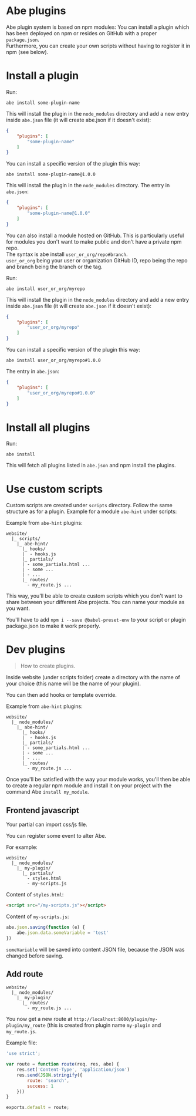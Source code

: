 # Abe plugins

Abe plugin system is based on npm modules: You can install a plugin which has been deployed on npm or resides on GitHub with a proper `package.json`.  
Furthermore, you can create your own scripts without having to register it in npm (see below).

# Install a plugin

Run:

```shell
abe install some-plugin-name
```

This will install the plugin in the `node_modules` directory and add a new entry inside `abe.json` file (it will create abe.json if it doesn't exist):

```json
{
    "plugins": [
        "some-plugin-name"
    ]
}
```

You can install a specific version of the plugin this way:

```shell
abe install some-plugin-name@1.0.0
```

This will install the plugin in the `node_modules` directory. The entry in `abe.json`:

```json
{
    "plugins": [
        "some-plugin-name@1.0.0"
    ]
}
```

You can also install a module hosted on GitHub. This is particularly useful for modules you don't want to make public and don't have a private npm repo.  
The syntax is abe install `user_or_org/repo#branch`.  
`user_or_org` being your user or organization GitHub ID, repo being the repo and branch being the branch or the tag.

Run:

```shell
abe install user_or_org/myrepo
```

This will install the plugin in the `node_modules` directory and add a new entry inside `abe.json` file (it will create `abe.json` if it doesn't exist):

```json
{
    "plugins": [
        "user_or_org/myrepo"
    ]
}
```

You can install a specific version of the plugin this way:

```shell
abe install user_or_org/myrepo#1.0.0
```

The entry in `abe.json`:

```json
{
    "plugins": [
        "user_or_org/myrepo#1.0.0"
    ]
}
```

# Install all plugins

Run:

```shell
abe install
```

This will fetch all plugins listed in `abe.json` and npm install the plugins.

# Use custom scripts

Custom scripts are created under `scripts` directory. Follow the same structure as for a plugin. 
Example for a module `abe-hint` under scripts:

Example from `abe-hint` plugins:

```
website/
  |_ scripts/
    |_ abe-hint/
      |_ hooks/
      |  - hooks.js
      |_ partials/
      | - some_partials.html ...
      | - some ...
      | - ...
      |_ routes/
        - my_route.js ...
```

This way, you'll be able to create custom scripts which you don't want to share between your different Abe projects. You can name your module as you want.

You'll have to add ```npm i --save @babel-preset-env``` to your script or plugin package.json to make it work properly.

# Dev plugins

> How to create plugins.

Inside website (under scripts folder) create a directory with the name of your choice (this name will be the name of your plugin).

You can then add hooks or template override.

Example from `abe-hint` plugins:

```
website/
  |_ node_modules/
    |_ abe-hint/
      |_ hooks/
      |  - hooks.js
      |_ partials/
      | - some_partials.html ...
      | - some ...
      | - ...
      |_ routes/
        - my_route.js ...
```

Once you'll be satisfied with the way your module works, you'll then be able to create a regular npm module and install it on your project with the command Abe `install my_module`.

## Frontend javascript

Your partial can import css/js file.

You can register some event to alter Abe.

For example:

```
website/
  |_ node_modules/
    |_ my-plugin/
      |_ partials/
        - styles.html
        - my-scripts.js
```

Content of `styles.html`:

```html
<script src="/my-scripts.js"></script>
```

Content of `my-scripts.js`:

```javascript
abe.json.saving(function (e) {
    abe.json.data.someVariable = 'test'
})
```

`someVariable` will be saved into content JSON file, because the JSON was changed before saving.

## Add route

```
website/
  |_ node_modules/
    |_ my-plugin/
      |_ routes/
        - my_route.js ...
```

You now get a new route at `http://localhost:8000/plugin/my-plugin/my_route` (this is created fron plugin name `my-plugin` and `my_route.js`.

Example file:

```javascript
'use strict';

var route = function route(req, res, abe) {
    res.set('Content-Type', 'application/json')
    res.send(JSON.stringify({
        route: 'search',
        success: 1
    }))
}

exports.default = route;
```
